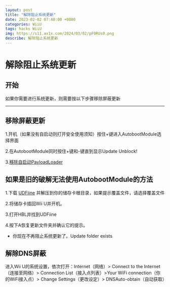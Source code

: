 ```yaml
---
layout: post
title: "解除阻止系统更新"
date: 2023-02-02 07:40:00 +0800
categories: WiiU
tags: hacks WiiU
img: https://s11.ax1x.com/2024/03/02/pF0RUs0.png
describe: 解除阻止系统更新
---
```


# 解除阻止系统更新

## 开始

如果你需要进行系统更新，则需要按以下步骤移除屏蔽更新

<hr />

## 移除屏蔽更新

1.开机（如果没有自启动则打开安全使用须知）按住+键进入AutobootModule选择界面

2.在AutobootModule同时按住+键和-键直到显示Update Unblock!

3.[移除自启动PayloadLoader](https://wiiu.1919810.com/wiiu/2023/02/01/uninstall-PayloadLoader.html)

## 如果是旧的破解无法使用AutobootModule的方法

1.下载 [UDFiine](https://wiiubru.com/appstore/zips/UFDiine.zip) 并解压到你的储存卡根目录，如果提示覆盖文件，请选择覆盖文件

2.将储存卡插回Wii U并开机。

3.打开HBL并找到UDFiine

4.按下A恢复更新文件夹并确认它的提示。
- 你现在不再阻止系统更新了。Update folder exists

## 解除DNS屏蔽

进入Wii U的系统设置，依次打开：Internet（网络）> Connect to the Internet（连接至网络）> Connection List（接入点列表）>Your WiFi connection（你的WiFi接入点）> Change Settings（更改设定）> DNSAuto-obtain（自动获取）
